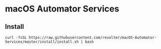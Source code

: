 # macOS Automator Services

## Install

    curl -fsSL https://raw.githubusercontent.com/revolter/macOS-Automator-Services/master/install/install.sh | bash


